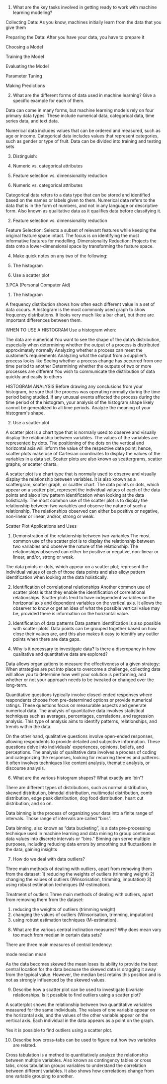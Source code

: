 1. What are the key tasks involved in getting ready to work with machine learning modeling?

Collecting Data: As you know, machines initially learn from the data that you give them

Preparing the Data: After you have your data, you have to prepare it

Choosing a Model

Training the Model

Evaluating the Model

Parameter Tuning

Making Predictions

2. What are the different forms of data used in machine learning? Give a specific example for each of them.

Data can come in many forms, but machine learning models rely on four primary data types. These include numerical data, categorical data, time series data, and text data.

Numerical data includes values that can be ordered and measured, such as age or income. Categorical data includes values that represent categories, such as gender or type of fruit. Data can be divided into training and testing sets


3. Distinguish:

1. Numeric vs. categorical attributes

2. Feature selection vs. dimensionality reduction

1. Numeric vs. categorical attributes

Categorical data refers to a data type that can be stored and identified based on the names or labels given to them. Numerical data refers to the data that is in the form of numbers, and not in any language or descriptive form. Also known as qualitative data as it qualifies data before classifying it.

2. Feature selection vs. dimensionality reduction

Feature Selection: Selects a subset of relevant features while keeping the original feature space intact. The focus is on identifying the most informative features for modelling. Dimensionality Reduction: Projects the data onto a lower-dimensional space by transforming the feature space.

4. Make quick notes on any two of the following:

  1. The histogram

  2. Use a scatter plot
  
  3.PCA (Personal Computer Aid)


1. The histogram

A frequency distribution shows how often each different value in a set of data occurs. A histogram is the most commonly used graph to show frequency distributions. It looks very much like a bar chart, but there are important differences between them.

WHEN TO USE A HISTOGRAM
Use a histogram when:

The data are numerical
You want to see the shape of the data’s distribution, especially when determining whether the output of a process is distributed approximately normally
Analyzing whether a process can meet the customer’s requirements
Analyzing what the output from a supplier’s process looks like
Seeing whether a process change has occurred from one time period to another
Determining whether the outputs of two or more processes are different
You wish to communicate the distribution of data quickly and easily to others

HISTOGRAM ANALYSIS
Before drawing any conclusions from your histogram, be sure that the process was operating normally during the time period being studied. If any unusual events affected the process during the time period of the histogram, your analysis of the histogram shape likely cannot be generalized to all time periods.
Analyze the meaning of your histogram's shape. 

2. Use a scatter plot

A scatter plot is a chart type that is normally used to observe and visually display the relationship between variables. The values of the variables are represented by dots. The positioning of the dots on the vertical and horizontal axis will inform the value of the respective data point; hence, scatter plots make use of Cartesian coordinates to display the values of the variables in a data set. Scatter plots are also known as scattergrams, scatter graphs, or scatter charts.

A scatter plot is a chart type that is normally used to observe and visually display the relationship between variables. It is also known as a scattergram, scatter graph, or scatter chart.
The data points or dots, which appear on a scatter plot, represent the individual values of each of the data points and also allow pattern identification when looking at the data holistically.
The most common use of the scatter plot is to display the relationship between two variables and observe the nature of such a relationship. The relationships observed can either be positive or negative, non-linear or linear, and/or, strong or weak.

Scatter Plot Applications and Uses
1. Demonstration of the relationship between two variables
The most common use of the scatter plot is to display the relationship between two variables and observe the nature of the relationship. The relationships observed can either be positive or negative, non-linear or linear, and/or, strong or weak.

The data points or dots, which appear on a scatter plot, represent the individual values of each of those data points and also allow pattern identification when looking at the data holistically.

2. Identification of correlational relationships
Another common use of scatter plots is that they enable the identification of correlational relationships. Scatter plots tend to have independent variables on the horizontal axis and dependent variables on the vertical axis. It allows the observer to know or get an idea of what the possible vertical value may be, provided there is information on the horizontal value.

3. Identification of data patterns
Data pattern identification is also possible with scatter plots. Data points can be grouped together based on how close their values are, and this also makes it easy to identify any outlier points when there are data gaps.

5. Why is it necessary to investigate data? Is there a discrepancy in how qualitative and quantitative data are explored?

Data allows organizations to measure the effectiveness of a given strategy: When strategies are put into place to overcome a challenge, collecting data will allow you to determine how well your solution is performing, and whether or not your approach needs to be tweaked or changed over the long-term.

Quantitative questions typically involve closed-ended responses where respondents choose from pre-determined options or provide numerical ratings. These questions focus on measurable aspects and generate numerical data. The analysis of quantitative data involves statistical techniques such as averages, percentages, correlations, and regression analysis. This type of analysis aims to identify patterns, relationships, and trends within the data.  

On the other hand, qualitative questions involve open-ended responses, allowing respondents to provide detailed and subjective information. These questions delve into individuals' experiences, opinions, beliefs, and perceptions. The analysis of qualitative data involves a process of coding and categorizing the responses, looking for recurring themes and patterns. It often involves techniques like content analysis, thematic analysis, or discourse analysis. 

6. What are the various histogram shapes? What exactly are ‘bin'?

There are different types of distributions, such as normal distribution, skewed distribution, bimodal distribution, multimodal distribution, comb distribution, edge peak distribution, dog food distribution, heart cut distribution, and so on.

Data binning is the process of organizing your data into a finite range of intervals. Those range of intervals are called “bins”.

Data binning, also known as “data bucketing”, is a data pre-processing technique used in machine learning and data mining to group continuous data values into discrete intervals or “bins.” Binning can serve multiple purposes, including reducing data errors by smoothing out fluctuations in the data, gaining insights 

7. How do we deal with data outliers?

Three main methods of dealing with outliers, apart from removing them from the dataset: 1) reducing the weights of outliers (trimming weight) 2) changing the values of outliers (Winsorisation, trimming, imputation) 3) using robust estimation techniques (M-estimation).

Treatment of outliers
Three main methods of dealing with outliers, apart from removing them
from the dataset:
1) reducing the weights of outliers (trimming weight)
2) changing the values of outliers (Winsorisation, trimming, imputation)
3) using robust estimation techniques (M-estimation).


8. What are the various central inclination measures? Why does mean vary too much from median in certain data sets?

There are three main measures of central tendency:

mode
median
mean

As the data becomes skewed the mean loses its ability to provide the best central location for the data because the skewed data is dragging it away from the typical value. However, the median best retains this position and is not as strongly influenced by the skewed values.

9. Describe how a scatter plot can be used to investigate bivariate relationships. Is it possible to find outliers using a scatter plot?

A scatterplot shows the relationship between two quantitative variables measured for the same individuals. The values of one variable appear on the horizontal axis, and the values of the other variable appear on the vertical axis. Each individual in the data appears as a point on the graph.

Yes it is possible to find outliers using a scatter plot.

10. Describe how cross-tabs can be used to figure out how two variables are related.

Cross tabulation is a method to quantitatively analyze the relationship between multiple variables. Also known as contingency tables or cross tabs, cross tabulation groups variables to understand the correlation between different variables. It also shows how correlations change from one variable grouping to another.
